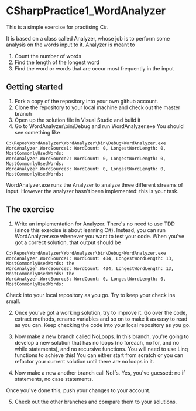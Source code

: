 # CSharpPractice1_WordAnalyzer

This is a simple exercise for practising C#.

It is based on a class called Analyzer, whose job is to perform some analysis on the words input to it. Analyzer is meant to 

1. Count the number of words
2. Find the length of the longest word
3. Find the word or words that are occur most frequently in the input

## Getting started

1. Fork a copy of the repository into your own github account.
2. Clone the repository to your local machine and check out the master branch
3. Open up the solution file in Visual Studio and build it
4. Go to WordAnalyzer\bin\Debug and run WordAnalyzer.exe
You should see something like 

```
C:\Repos\WordAnalyzer\WordAnalyzer\bin\Debug>WordAnalyzer.exe
WordAnalyzer.WordSource1: WordCount: 0, LongestWordLength: 0, MostCommonlyUsedWords:
WordAnalyzer.WordSource2: WordCount: 0, LongestWordLength: 0, MostCommonlyUsedWords:
WordAnalyzer.WordSource3: WordCount: 0, LongestWordLength: 0, MostCommonlyUsedWords:
```

WordAnalyzer.exe runs the Analyzer to analyze three different streams of input. However the analyzer hasn't been implemented: this is your task.

## The exercise
1. Write an implementation for Analyzer. There's no need to use TDD (since this exercise is about learning C#). 
Instead, you can run WordAnalyzer.exe whenever you want to test your code. When you've got a correct solution, that output should be

```
C:\Repos\WordAnalyzer\WordAnalyzer\bin\Debug>WordAnalyzer.exe
WordAnalyzer.WordSource1: WordCount: 404, LongestWordLength: 13, MostCommonlyUsedWords: the
WordAnalyzer.WordSource2: WordCount: 404, LongestWordLength: 13, MostCommonlyUsedWords: the
WordAnalyzer.WordSource3: WordCount: 0, LongestWordLength: 0, MostCommonlyUsedWords:
```

Check into your local repository as you go. Try to keep your check ins small.

2. Once you've got a working solution, try to improve it. Go over the code, extract methods, rename variables and so on to make it as easy to read as you can. 
Keep checking the code into your local repository as you go.

3. Now make a new branch called NoLoops. In this branch, you're going to develop a new solution that has no loops (no foreach, no for, and no while statements), and no recursive functions.
You will need to use Linq functions to achieve this! You can either start from scratch or you can refactor your current solution until there are no loops in it.

4. Now make a new another branch call NoIfs. Yes, you've guessed: no if statements, no case statements.

Once you've done this, push your changes to your account. 

5. Check out the other branches and compare them to your solutions.
